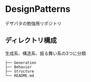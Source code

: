 # DesignPatterns

デザパタの勉強用リポジトリ

## ディレクトリ構成

生成系、構造系、振る舞い系の3つに分類

```
├── Generation
├── Behavior
├── Structure
└── README.md
```
